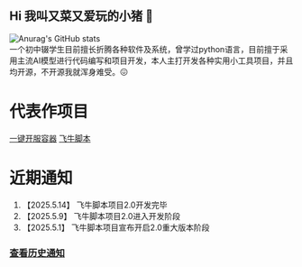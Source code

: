 ## Hi 我叫又菜又爱玩的小猪 👋
![Anurag's GitHub stats](https://github-readme-stats.vercel.app/api?username=yxsj245) \
一个初中辍学生目前擅长折腾各种软件及系统，曾学过python语言，目前擅于采用主流AI模型进行代码编写和项目开发，本人主打开发各种实用小工具项目，并且均开源，不开源我就浑身难受。😖
# 代表作项目
[一键开服容器](https://github.com/yxsj245/gameserver_container) [飞牛脚本](https://github.com/yxsj245/fnscript)
# 近期通知
1. 【2025.5.14】 飞牛脚本项目2.0开发完毕
2. 【2025.5.9】 飞牛脚本项目2.0进入开发阶段
3. 【2025.5.1】 飞牛脚本项目宣布开启2.0重大版本阶段
### [查看历史通知](https://github.com/yxsj245/yxsj245/blob/main/%E5%8E%86%E5%8F%B2%E9%80%9A%E7%9F%A5.md)
